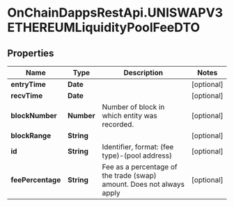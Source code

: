 # OnChainDappsRestApi.UNISWAPV3ETHEREUMLiquidityPoolFeeDTO

## Properties

Name | Type | Description | Notes
------------ | ------------- | ------------- | -------------
**entryTime** | **Date** |  | [optional] 
**recvTime** | **Date** |  | [optional] 
**blockNumber** | **Number** | Number of block in which entity was recorded. | [optional] 
**blockRange** | **String** |  | [optional] 
**id** | **String** | Identifier, format: (fee type)-(pool address) | [optional] 
**feePercentage** | **String** | Fee as a percentage of the trade (swap) amount. Does not always apply  | [optional] 


